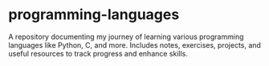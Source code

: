 # programming-languages
A repository documenting my journey of learning various programming languages like Python, C, and more. Includes notes, exercises, projects, and useful resources to track progress and enhance skills.
